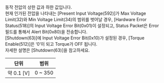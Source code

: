 동작 전압의 상한 값과 하한 값입니다.  
현재 인가된 전압을 나타내는 [Present Input Voltage(592)]가 Max Voltage Limit(32)와 Min Voltage Limit(34)의 범위를 벗어날 경우, [Hardware Error Status(518)]의 Input Voltage Error Bit(0x01)이 설정되고, Status Packet은 Error 필드를 통해서 Alert Bit(0x80)을 전송합니다.  
[Shutdown(63)]에 Input Voltage Error Bit(0x10)가 설정된 경우, [Torque Enable(512)]은 ‘0’이 되고 Torque가 OFF 됩니다.  
자세한 설명은 [Shutdown(63)]을 참고하세요.

| 단위       | 범위    |
| :--------: | :-----: |
| 약 0.1 [V] | 0 ~ 350 |

